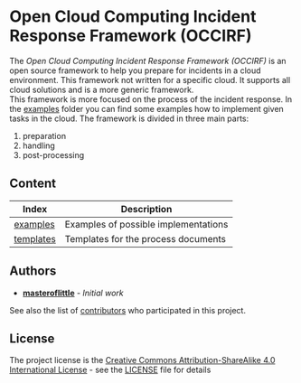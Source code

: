 # Open Cloud Computing Incident Response Framework (OCCIRF)
The *Open Cloud Computing Incident Response Framework (OCCIRF)* is an open source framework to help you prepare for
incidents in a cloud environment. This framework not written for a specific cloud. It supports all cloud solutions and
is a more generic framework.  
This framework is more focused on the process of the incident response. In the [examples](examples) folder you can find 
some examples how to implement given tasks in the cloud. The framework is divided in three main parts:
1. preparation
2. handling
3. post-processing


## Content
Index | Description
----- | ------------
[examples](examples) | Examples of possible implementations
[templates](templates) | Templates for the process documents


## Authors

* **[masteroflittle](https://github.com/masteroflittle)** - *Initial work*

See also the list of [contributors](https://github.com/masteroflittle/OpenCloudComputingIncidentResponseFramework/contributors) who participated in this project.

## License

The project license is the [Creative Commons Attribution-ShareAlike 4.0 International License](http://creativecommons.org/licenses/by-sa/4.0/) - see the [LICENSE](LICENSE.md) file for details